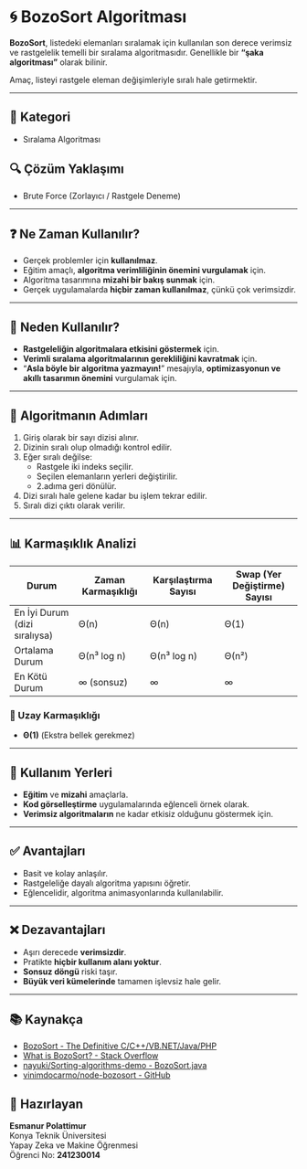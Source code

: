 # 🌀 BozoSort Algoritması

**BozoSort**, listedeki elemanları sıralamak için kullanılan son derece verimsiz ve rastgelelik temelli bir sıralama algoritmasıdır. Genellikle bir **“şaka algoritması”** olarak bilinir.

Amaç, listeyi rastgele eleman değişimleriyle sıralı hale getirmektir.

---

## 🧩 Kategori      
 - Sıralama Algoritması
## 🔍 Çözüm Yaklaşımı
 - Brute Force (Zorlayıcı / Rastgele Deneme)

---

## ❓ Ne Zaman Kullanılır?

- Gerçek problemler için **kullanılmaz**.
- Eğitim amaçlı, **algoritma verimliliğinin önemini vurgulamak** için.
- Algoritma tasarımına **mizahi bir bakış sunmak** için.
- Gerçek uygulamalarda **hiçbir zaman kullanılmaz**, çünkü çok verimsizdir.

---

## 🎯 Neden Kullanılır?

- **Rastgeleliğin algoritmalara etkisini göstermek** için.
- **Verimli sıralama algoritmalarının gerekliliğini kavratmak** için.
- “**Asla böyle bir algoritma yazmayın!**” mesajıyla, **optimizasyonun ve akıllı tasarımın önemini** vurgulamak için.

---

## 🧮 Algoritmanın Adımları

1. Giriş olarak bir sayı dizisi alınır.
2. Dizinin sıralı olup olmadığı kontrol edilir.
3. Eğer sıralı değilse:
   - Rastgele iki indeks seçilir.
   - Seçilen elemanların yerleri değiştirilir.
   - 2.adıma geri dönülür.
4. Dizi sıralı hale gelene kadar bu işlem tekrar edilir.
5. Sıralı dizi çıktı olarak verilir.

---

## 📊 Karmaşıklık Analizi

| **Durum**                       | **Zaman Karmaşıklığı** | **Karşılaştırma Sayısı** | **Swap (Yer Değiştirme) Sayısı** |
|--------------------------------|-------------------------|---------------------------|----------------------------------|
| En İyi Durum (dizi sıralıysa)  | Θ(n)                    | Θ(n)                      | Θ(1)                             |
| Ortalama Durum                 | Θ(n³ log n)             | Θ(n³ log n)               | Θ(n²)                            |
| En Kötü Durum                  | ∞ (sonsuz)              | ∞                         | ∞                                |

### 🧠 Uzay Karmaşıklığı

- **Θ(1)** (Ekstra bellek gerekmez)

---

## 📌 Kullanım Yerleri

- **Eğitim** ve **mizahi** amaçlarla.
- **Kod görselleştirme** uygulamalarında eğlenceli örnek olarak.
- **Verimsiz algoritmaların** ne kadar etkisiz olduğunu göstermek için.

---

## ✅ Avantajları

- Basit ve kolay anlaşılır.
- Rastgeleliğe dayalı algoritma yapısını öğretir.
- Eğlencelidir, algoritma animasyonlarında kullanılabilir.

---

## ❌ Dezavantajları

- Aşırı derecede **verimsizdir**.
- Pratikte **hiçbir kullanım alanı yoktur**.
- **Sonsuz döngü** riski taşır.
- **Büyük veri kümelerinde** tamamen işlevsiz hale gelir.

---

## 📚 Kaynakça

- [BozoSort - The Definitive C/C++/VB.NET/Java/PHP](https://www.coderslexicon.com/bozosort-definitive-c-c-vb-net-java-php/)
- [What is BozoSort? - Stack Overflow](https://www.google.com/search?q=https://stackoverflow.com/questions/232292/what-is-bozo-sort)
- [nayuki/Sorting-algorithms-demo - BozoSort.java](https://github.com/nayuki/Sorting-algorithms-demo/blob/master/src/io/nayuki/sortalgodemo/algo/BozoSort.java)
- [vinimdocarmo/node-bozosort - GitHub](https://github.com/vinimdocarmo/node-bozosort?tab=readme-ov-file)


## 👤 Hazırlayan

**Esmanur Polattimur**  
Konya Teknik Üniversitesi  
Yapay Zeka ve Makine Öğrenmesi  
Öğrenci No: **241230014**
